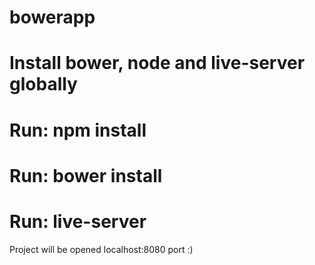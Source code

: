 # bowerapp
# Install bower, node and live-server globally
# Run: npm install
# Run: bower install
# Run: live-server

Project will be opened localhost:8080 port :)
